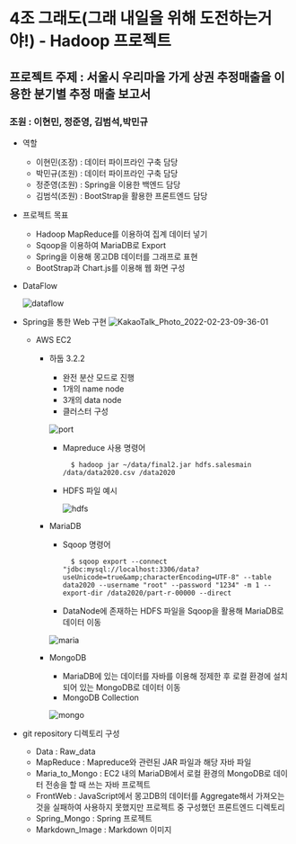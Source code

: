# 4조 그래도(그래 내일을 위해 도전하는거야!) - Hadoop 프로젝트

## 프로젝트 주제 : 서울시 우리마을 가게 상권 추정매출을 이용한 분기별 추정 매출 보고서

### **조원 : 이현민, 정준영, 김범석,박민규**

- 역할
    - 이현민(조장) : 데이터 파이프라인 구축 담당
    - 박민규(조원) : 데이터 파이프라인 구축 담당
    - 정준영(조원) : Spring을 이용한 백엔드 담당
    - 김범석(조원) : BootStrap을 활용한 프론트엔드 담당
- 프로젝트 목표
    - Hadoop MapReduce를 이용하여 집계 데이터 넣기
    - Sqoop을 이용하여 MariaDB로 Export
    - Spring을 이용해 몽고DB 데이터를 그래프로 표현
    - BootStrap과 Chart.js를 이용해 웹 화면 구성
- DataFlow
    
   ![dataflow](./Markdown_Image/dataflow.png)
    
- Spring을 통한 Web 구현
    ![KakaoTalk_Photo_2022-02-23-09-36-01](https://user-images.githubusercontent.com/89174775/155243482-8ca41bb2-30cc-4fbd-9eab-2423a9160764.png)

    
    
    - AWS EC2
        - 하둡 3.2.2
            - 완전 분산 모드로 진행
            - 1개의  name node
            - 3개의 data node
            - 클러스터 구성
            
            ![port](./Markdown_Image/port.png)
			
			- Mapreduce 사용 명령어

					$ hadoop jar ~/data/final2.jar hdfs.salesmain /data/data2020.csv /data2020
                
            - HDFS 파일 예시
                
               ![hdfs](./Markdown_Image/hdfs_cat.png)
    
                
        - MariaDB
            - Sqoop 명령어
				
					$ sqoop export --connect "jdbc:mysql://localhost:3306/data?useUnicode=true&amp;characterEncoding=UTF-8" --table data2020 --username "root" --password "1234" -m 1 --export-dir /data2020/part-r-00000 --direct

 
            - DataNode에 존재하는 HDFS 파일을 Sqoop을 활용해 MariaDB로 데이터 이동
            
            ![maria](./Markdown_Image/mariadb.png)
    
        - MongoDB
            - MariaDB에 있는 데이터를 자바를 이용해 정제한 후 로컬 환경에 설치되어 있는 MongoDB로 데이터 이동
            - MongoDB Collection
            
           ![mongo](./Markdown_Image/mongodb.png)

- git repository 디렉토리 구성
	- Data : Raw_data
	- MapReduce : Mapreduce와 관련된 JAR 파일과 해당 자바 파일
	- Maria_to_Mongo : EC2 내의 MariaDB에서 로컬 환경의 MongoDB로 데이터 전송을 할 때 쓰는 자바 프로젝트
	- FrontWeb : JavaScript에서 몽고DB의 데이터를 Aggregate해서 가져오는 것을 실패하여 사용하지 못했지만 프로젝트 중 구성했던 프론트엔드 디렉토리
	- Spring_Mongo : Spring 프로젝트
	- Markdown_Image : Markdown 이미지
